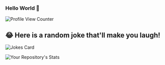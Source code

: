 ### Hello World 👋

![Profile View Counter](https://komarev.com/ghpvc/?username=rameme)

## 😂 Here is a random joke that'll make you laugh!
![Jokes Card](https://readme-jokes.vercel.app/api)

![Your Repository's Stats](https://github-readme-stats.vercel.app/api/top-langs/?username=rameme&theme=blue-green)


<!--
![Your Repository's Stats](https://github-readme-stats.vercel.app/api?username=rameme&show_icons=true)
-->

<!--
**rameme/rameme** is a ✨ _special_ ✨ repository because its `README.md` (this file) appears on your GitHub profile.

Here are some ideas to get you started:

- 🔭 I’m currently working on ...
- 🌱 I’m currently learning ...
- 👯 I’m looking to collaborate on ...
- 🤔 I’m looking for help with ...
- 💬 Ask me about ...
- 📫 How to reach me: ...
- 😄 Pronouns: ...
- ⚡ Fun fact: ...
-->
